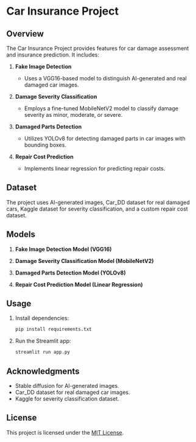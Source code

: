 # Car Insurance Project

## Overview

The Car Insurance Project provides features for car damage assessment and insurance prediction. It includes:

1. **Fake Image Detection**
    - Uses a VGG16-based model to distinguish AI-generated and real damaged car images.

2. **Damage Severity Classification**
    - Employs a fine-tuned MobileNetV2 model to classify damage severity as minor, moderate, or severe.

3. **Damaged Parts Detection**
    - Utilizes YOLOv8 for detecting damaged parts in car images with bounding boxes.

4. **Repair Cost Prediction**
    - Implements linear regression for predicting repair costs.

## Dataset

The project uses AI-generated images, Car_DD dataset for real damaged cars, Kaggle dataset for severity classification, and a custom repair cost dataset.

## Models

1. **Fake Image Detection Model (VGG16)**

2. **Damage Severity Classification Model (MobileNetV2)**

3. **Damaged Parts Detection Model (YOLOv8)**

4. **Repair Cost Prediction Model (Linear Regression)**

## Usage

1. Install dependencies:

    ```bash
    pip install requirements.txt
    ```
2. Run the Streamlit app:

    ```bash
    streamlit run app.py
    ```

## Acknowledgments

- Stable diffusion for AI-generated images.
- Car_DD dataset for real damaged car images.
- Kaggle for severity classification dataset.

## License

This project is licensed under the [MIT License](LICENSE).

